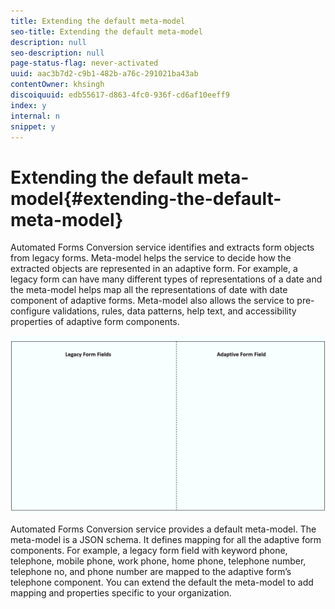 ```yaml
---
title: Extending the default meta-model
seo-title: Extending the default meta-model
description: null
seo-description: null
page-status-flag: never-activated
uuid: aac3b7d2-c9b1-482b-a76c-291021ba43ab
contentOwner: khsingh
discoiquuid: edb55617-d863-4fc0-936f-cd6af10eeff9
index: y
internal: n
snippet: y
---
```


# Extending the default meta-model{#extending-the-default-meta-model}

Automated Forms Conversion service identifies and extracts form objects from legacy forms. Meta-model helps the service to decide how the extracted objects are represented in an adaptive form. For example, a legacy form can have many different types of representations of a date and the meta-model helps map all the representations of date with date component of adaptive forms. Meta-model also allows the service to pre-configure validations, rules, data patterns, help text, and accessibility properties of adaptive form components.

![](assets/meta-model.gif)

Automated Forms Conversion service provides a default meta-model. The meta-model is a JSON schema. It defines mapping for all the adaptive form components. For example, a legacy form field with keyword phone, telephone, mobile phone, work phone, home phone, telephone number, telephone no, and phone number are mapped to the adaptive form’s telephone component. You can extend the default the meta-model to add mapping and properties specific to your organization.
